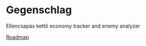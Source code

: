 # Gegenschlag
Ellencsapás kettő economy tracker and enemy analyzer
  
[Roadmap](https://github.com/k0valik/Gegenschlag/blob/8ce81dfe10b4e7c9d8e78ef38057ba3fd9d729c6/CS2%20Enemy%20Intelligence%20Overwolf%20App_%203-Agent%20Devel.md)
